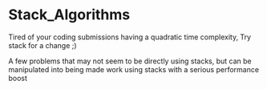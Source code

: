 # Stack_Algorithms
Tired of your coding submissions having a quadratic time complexity, Try stack for a change ;)

A few problems that may not seem to be directly using stacks, but can be manipulated into being made work using stacks with a serious performance boost
